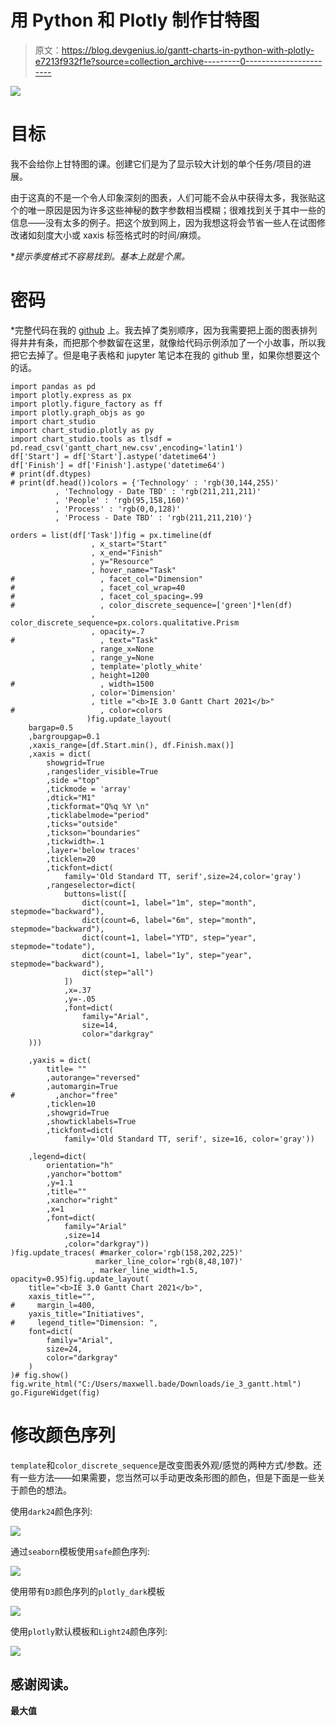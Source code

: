 # 用 Python 和 Plotly 制作甘特图

> 原文：<https://blog.devgenius.io/gantt-charts-in-python-with-plotly-e7213f932f1e?source=collection_archive---------0----------------------->

![](img/ca13b7d2aa5aa8e1654308cff014718f.png)

# 目标

我不会给你上甘特图的课。创建它们是为了显示较大计划的单个任务/项目的进展。

由于这真的不是一个令人印象深刻的图表，人们可能不会从中获得太多，我张贴这个的唯一原因是因为许多这些神秘的数字参数相当模糊；很难找到关于其中一些的信息——没有太多的例子。把这个放到网上，因为我想这将会节省一些人在试图修改诸如刻度大小或 xaxis 标签格式时的时间/麻烦。

**提示季度格式不容易找到。基本上就是个黑。*

# 密码

*完整代码在我的 [github](https://github.com/maxwellbade/plotly_gantt_chart) 上。我去掉了类别顺序，因为我需要把上面的图表排列得井井有条，而把那个参数留在这里，就像给代码示例添加了一个小故事，所以我把它去掉了。但是电子表格和 jupyter 笔记本在我的 github 里，如果你想要这个的话。

```
import pandas as pd
import plotly.express as px
import plotly.figure_factory as ff
import plotly.graph_objs as go
import chart_studio
import chart_studio.plotly as py 
import chart_studio.tools as tlsdf = pd.read_csv('gantt_chart_new.csv',encoding='latin1')
df['Start'] = df['Start'].astype('datetime64')
df['Finish'] = df['Finish'].astype('datetime64')
# print(df.dtypes)
# print(df.head())colors = {'Technology' : 'rgb(30,144,255)'
          , 'Technology - Date TBD' : 'rgb(211,211,211)'
          , 'People' : 'rgb(95,158,160)'
          , 'Process' : 'rgb(0,0,128)'
          , 'Process - Date TBD' : 'rgb(211,211,210)'}

orders = list(df['Task'])fig = px.timeline(df
                  , x_start="Start"
                  , x_end="Finish"
                  , y="Resource"
                  , hover_name="Task"
#                   , facet_col="Dimension"
#                   , facet_col_wrap=40
#                   , facet_col_spacing=.99
#                   , color_discrete_sequence=['green']*len(df)
                  , color_discrete_sequence=px.colors.qualitative.Prism
                  , opacity=.7
#                   , text="Task"
                  , range_x=None
                  , range_y=None
                  , template='plotly_white'
                  , height=1200
#                   , width=1500
                  , color='Dimension'
                  , title ="<b>IE 3.0 Gantt Chart 2021</b>"
#                   , color=colors
                 )fig.update_layout(
    bargap=0.5
    ,bargroupgap=0.1
    ,xaxis_range=[df.Start.min(), df.Finish.max()]
    ,xaxis = dict(
        showgrid=True
        ,rangeslider_visible=True
        ,side ="top"
        ,tickmode = 'array'
        ,dtick="M1"
        ,tickformat="Q%q %Y \n"
        ,ticklabelmode="period"        
        ,ticks="outside"
        ,tickson="boundaries"
        ,tickwidth=.1
        ,layer='below traces'
        ,ticklen=20
        ,tickfont=dict(
            family='Old Standard TT, serif',size=24,color='gray')
        ,rangeselector=dict(
            buttons=list([
                dict(count=1, label="1m", step="month", stepmode="backward"),
                dict(count=6, label="6m", step="month", stepmode="backward"),
                dict(count=1, label="YTD", step="year", stepmode="todate"),
                dict(count=1, label="1y", step="year", stepmode="backward"),
                dict(step="all")
            ])
            ,x=.37
            ,y=-.05
            ,font=dict(
                family="Arial",
                size=14,
                color="darkgray"
    )))

    ,yaxis = dict(
        title= ""
        ,autorange="reversed"
        ,automargin=True
#         ,anchor="free"
        ,ticklen=10
        ,showgrid=True
        ,showticklabels=True
        ,tickfont=dict(
            family='Old Standard TT, serif', size=16, color='gray'))

    ,legend=dict(
        orientation="h"
        ,yanchor="bottom"
        ,y=1.1
        ,title=""
        ,xanchor="right"
        ,x=1
        ,font=dict(
            family="Arial"
            ,size=14
            ,color="darkgray"))
)fig.update_traces( #marker_color='rgb(158,202,225)'
                   marker_line_color='rgb(8,48,107)'
                  , marker_line_width=1.5, opacity=0.95)fig.update_layout(
    title="<b>IE 3.0 Gantt Chart 2021</b>",
    xaxis_title="",
#     margin_l=400,
    yaxis_title="Initiatives",
#     legend_title="Dimension: ",
    font=dict(
        family="Arial",
        size=24,
        color="darkgray"
    )
)# fig.show()
fig.write_html("C:/Users/maxwell.bade/Downloads/ie_3_gantt.html")
go.FigureWidget(fig)
```

# 修改颜色序列

`template`和`color_discrete_sequence`是改变图表外观/感觉的两种方式/参数。还有一些方法——如果需要，您当然可以手动更改条形图的颜色，但是下面是一些关于颜色的想法。

使用`dark24`颜色序列:

![](img/62f52ee2ea9698a48ad25c7145439b32.png)

通过`seaborn`模板使用`safe`颜色序列:

![](img/b045a4943a124b76f261f2735d5f7856.png)

使用带有`D3`颜色序列的`plotly_dark`模板

![](img/8e69eed4aee4320fb236a08da7b2f806.png)

使用`plotly`默认模板和`Light24`颜色序列:

![](img/fb828b7391dd25fcd07f34f565018a85.png)

## 感谢阅读。

**最大值**